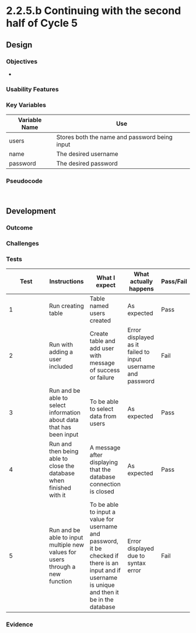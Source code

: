 # 2.2.5.b Continuing with the second half of Cycle 5

## Design



### Objectives

*

### Usability Features



### Key Variables

| Variable Name | Use                                           |
| ------------- | --------------------------------------------- |
| users         | Stores both the name and password being input |
| name          | The desired username                          |
| password      | The desired password                          |

### Pseudocode

```


```

## Development

### Outcome

### Challenges



### Tests

<table><thead><tr><th width="94">Test</th><th>Instructions</th><th>What I expect</th><th>What actually happens</th><th>Pass/Fail</th></tr></thead><tbody><tr><td>1</td><td>Run creating table</td><td>Table named users created  </td><td>As expected</td><td>Pass</td></tr><tr><td>2</td><td>Run with adding a user included</td><td>Create table and add user with message of success or failure</td><td>Error displayed as it failed to input username and password</td><td>Fail</td></tr><tr><td>3</td><td>Run and be able to select information about data that has been input</td><td>To be able to select data from users</td><td>As expected</td><td>Pass</td></tr><tr><td>4</td><td>Run and then being able to close the database when finished with it</td><td>A message after displaying that the database connection is closed</td><td>As expected</td><td>Pass</td></tr><tr><td>5</td><td>Run and be able to input multiple new values for users through a new function</td><td>To be able to input a value for username and password, it be checked if there is an input and if username is unique and then it be in the database</td><td>Error displayed due to syntax error</td><td>Fail</td></tr></tbody></table>

### Evidence

